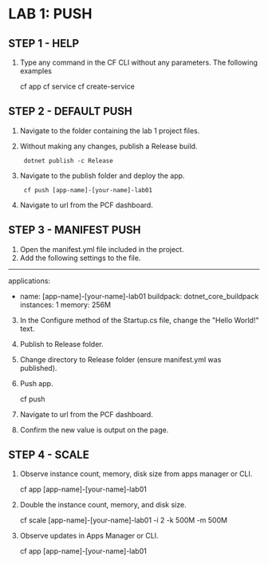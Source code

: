 ﻿# LAB 1: PUSH

## STEP 1 - HELP

1. Type any command in the CF CLI without any parameters. The following examples

	cf app
	cf service
	cf create-service

## STEP 2 - DEFAULT PUSH

1. Navigate to the folder containing the lab 1 project files.
2. Without making any changes, publish a Release build.

		dotnet publish -c Release

3. Navigate to the publish folder and deploy the app.

		cf push [app-name]-[your-name]-lab01

4. Navigate to url from the PCF dashboard.

## STEP 3 - MANIFEST PUSH

1. Open the manifest.yml file included in the project.
2. Add the following settings to the file.

---
applications:
-   name: [app-name]-[your-name]-lab01
	buildpack: dotnet_core_buildpack
	instances: 1
	memory: 256M

3. In the Configure method of the Startup.cs file, change the "Hello World!" text.
4. Publish to Release folder.
5. Change directory to Release folder (ensure manifest.yml was published).
6. Push app.

	cf push

7. Navigate to url from the PCF dashboard.

8. Confirm the new value is output on the page.
	
## STEP 4 - SCALE

1. Observe instance count, memory, disk size from apps manager or CLI.

	cf app [app-name]-[your-name]-lab01

2. Double the instance count, memory, and disk size.

	cf scale [app-name]-[your-name]-lab01 -i 2 -k 500M -m 500M

3. Observe updates in Apps Manager or CLI.

	cf app [app-name]-[your-name]-lab01